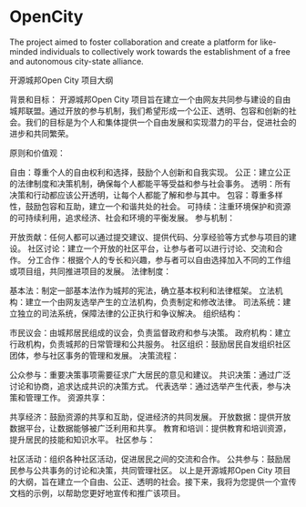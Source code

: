 # OpenCity
The project aimed to foster collaboration and create a platform for like-minded individuals to collectively work towards the establishment of a free and autonomous city-state alliance.

开源城邦Open City 项目大纲

背景和目标：
开源城邦Open City 项目旨在建立一个由网友共同参与建设的自由城邦联盟。通过开放的参与机制，我们希望形成一个公正、透明、包容和创新的社会。我们的目标是为个人和集体提供一个自由发展和实现潜力的平台，促进社会的进步和共同繁荣。

原则和价值观：

自由：尊重个人的自由权利和选择，鼓励个人创新和自我实现。
公正：建立公正的法律制度和决策机制，确保每个人都能平等受益和参与社会事务。
透明：所有决策和行动都应该公开透明，让每个人都能了解和参与其中。
包容：尊重多样性，鼓励包容和互助，建立一个和谐共处的社会。
可持续：注重环境保护和资源的可持续利用，追求经济、社会和环境的平衡发展。
参与机制：

开放贡献：任何人都可以通过提交建议、提供代码、分享经验等方式参与项目的建设。
社区讨论：建立一个开放的社区平台，让参与者可以进行讨论、交流和合作。
分工合作：根据个人的专长和兴趣，参与者可以自由选择加入不同的工作组或项目组，共同推进项目的发展。
法律制度：

基本法：制定一部基本法作为城邦的宪法，确立基本权利和法律框架。
立法机构：建立一个由网友选举产生的立法机构，负责制定和修改法律。
司法系统：建立独立的司法系统，保障法律的公正执行和争议解决。
组织结构：

市民议会：由城邦居民组成的议会，负责监督政府和参与决策。
政府机构：建立行政机构，负责城邦的日常管理和公共服务。
社区组织：鼓励居民自发组织社区团体，参与社区事务的管理和发展。
决策流程：

公众参与：重要决策事项需要征求广大居民的意见和建议。
共识决策：通过广泛讨论和协商，追求达成共识的决策方式。
代表选举：通过选举产生代表，参与决策和管理工作。
资源共享：

共享经济：鼓励资源的共享和互助，促进经济的共同发展。
开放数据：提供开放数据平台，让数据能够被广泛利用和共享。
教育和培训：提供教育和培训资源，提升居民的技能和知识水平。
社区参与：

社区活动：组织各种社区活动，促进居民之间的交流和合作。
公共参与：鼓励居民参与公共事务的讨论和决策，共同管理社区。
以上是开源城邦Open City 项目的大纲，旨在建立一个自由、公正、透明的社会。接下来，我将为您提供一个宣传文档的示例，以帮助您更好地宣传和推广该项目。
